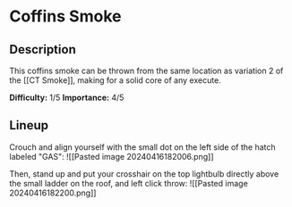 # Coffins Smoke
## Description
This coffins smoke can be thrown from the same location as variation 2 of the [[CT Smoke]], making for a solid core of any execute.

**Difficulty:** 1/5
**Importance:** 4/5
## Lineup
Crouch and align yourself with the small dot on the left side of the hatch labeled "GAS":
![[Pasted image 20240416182006.png]]

Then, stand up and put your crosshair on the top lightbulb directly above the small ladder on the roof, and left click throw:
![[Pasted image 20240416182200.png]]